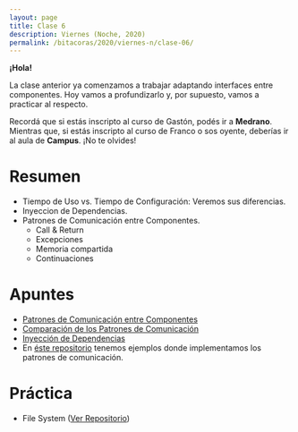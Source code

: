 ```yaml
---
layout: page
title: Clase 6
description: Viernes (Noche, 2020)
permalink: /bitacoras/2020/viernes-n/clase-06/
---
```

**¡Hola!**

La clase anterior ya comenzamos a trabajar adaptando interfaces entre componentes. Hoy vamos a profundizarlo y, por supuesto, vamos a practicar al respecto. 

Recordá que si estás inscripto al curso de Gastón, podés ir a **Medrano**. Mientras que, si estás inscripto al curso de Franco o sos oyente, deberías ir al aula de **Campus**. ¡No te olvides!

# Resumen

- Tiempo de Uso vs. Tiempo de Configuración: Veremos sus diferencias. 
- Inyeccion de Dependencias.
- Patrones de Comunicación entre Componentes. 
  - Call & Return
  - Excepciones 
  - Memoria compartida
  - Continuaciones
  
# Apuntes

- [Patrones de Comunicación entre Componentes](https://docs.google.com/document/d/1EVPwqFyq2TW5Z5_VUeWdh9yLesxPBbSBzke2jHNURuk/edit)
- [Comparación de los Patrones de Comunicación](https://docs.google.com/document/d/1dBaf8tILr37iD2mNMiZsfeYdL7AADW698skIkkoVU9g/edit)
- [Inyección de Dependencias](https://docs.google.com/document/d/1GsW-hVF0XR76KunDILqkltyE1KIBvj3ldCCkyStjne0/edit#heading=h.niaj9skgl3x9)
- En [éste repositorio](https://github.com/dds-utn/patrones-comunicacion) tenemos ejemplos donde implementamos los patrones de comunicación.
 
# Práctica

- File System ([Ver Repositorio](https://github.com/dds-utn/file-system))
